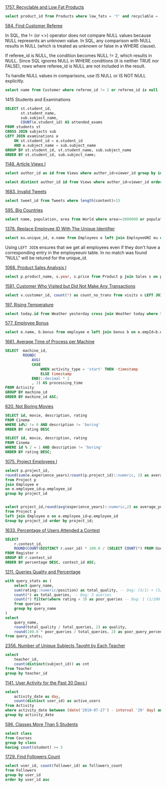 [1757. Recyclable and Low Fat Products](https://leetcode.com/problems/recyclable-and-low-fat-products/)

```sql
select product_id from Products where low_fats = 'Y' and recyclable = 'Y'
```

[584. Find Customer Referee](https://leetcode.com/problems/find-customer-referee/description/)

In SQL, the != (or <>) operator does not compare NULL values because NULL represents an unknown value. In SQL, any comparison with NULL results in NULL (which is treated as unknown or false in a WHERE clause).

If referee_id is NULL, the condition becomes NULL != 2, which results in NULL.
Since SQL ignores NULL in WHERE conditions (it is neither TRUE nor FALSE), rows where referee_id is NULL are not included in the result.

To handle NULL values in comparisons, use IS NULL or IS NOT NULL explicitly.

```sql
select name from Customer where referee_id != 2 or referee_id is null
```

1415 Students and Examinations

```sql
SELECT st.student_id,
       st.student_name,
       sub.subject_name,
       COUNT(e.student_id) AS attended_exams
FROM students st
CROSS JOIN subjects sub
LEFT JOIN examinations e
    ON st.student_id = e.student_id
    AND e.subject_name = sub.subject_name
GROUP BY st.student_id, st.student_name, sub.subject_name
ORDER BY st.student_id, sub.subject_name;
```

[1148. Article Views I](https://leetcode.com/problems/article-views-i/)

<!-- +---------------+---------+
| Column Name   | Type    |
+---------------+---------+
| article_id    | int     |
| author_id     | int     |
| viewer_id     | int     |
| view_date     | date    |
+---------------+---------+
There is no primary key (column with unique values) for this table, the table may have duplicate rows.
Each row of this table indicates that some viewer viewed an article (written by some author) on some date. 

Note that equal author_id and viewer_id indicate the same person.

Write a solution to find all the authors that viewed at least one of their own articles.

Return the result table sorted by id in ascending order.

The result format is in the following example.

Input: 
Views table:
+------------+-----------+-----------+------------+
| article_id | author_id | viewer_id | view_date  |
+------------+-----------+-----------+------------+
| 1          | 3         | 5         | 2019-08-01 |
| 1          | 3         | 6         | 2019-08-02 |
| 2          | 7         | 7         | 2019-08-01 |
| 2          | 7         | 6         | 2019-08-02 |
| 4          | 7         | 1         | 2019-07-22 |
| 3          | 4         | 4         | 2019-07-21 |
| 3          | 4         | 4         | 2019-07-21 |
+------------+-----------+-----------+------------+
Output: 
+------+
| id   |
+------+
| 4    |
| 7    |
+------+
-->

```sql
select author_id as id from Views where author_id=viewer_id group by id order by id

select distinct author_id id from Views where author_id=viewer_id order by author_id
```

[1683. Invalid Tweets](https://leetcode.com/problems/invalid-tweets/)

```sql
select tweet_id from Tweets where length(content)>15
```

[595. Big Countries](https://leetcode.com/problems/big-countries/)
```sql
select name, population, area from World where area>=3000000 or population>=25000000
```

[1378. Replace Employee ID With The Unique Identifier](https://leetcode.com/problems/replace-employee-id-with-the-unique-identifier/)
```sql
select eu.unique_id, e.name from Employees e left join EmployeeUNI eu on eu.id=e.id 
```
<!-- Table: Employees

+---------------+---------+
| Column Name   | Type    |
+---------------+---------+
| id            | int     |
| name          | varchar |
+---------------+---------+

Table: EmployeeUNI

+---------------+---------+
| Column Name   | Type    |
+---------------+---------+
| id            | int     |
| unique_id     | int     |
+---------------+---------+ 

Input: 
Employees table:
+----+----------+
| id | name     |
+----+----------+
| 1  | Alice    |
| 7  | Bob      |
| 11 | Meir     |
| 90 | Winston  |
| 3  | Jonathan |
+----+----------+
EmployeeUNI table:
+----+-----------+
| id | unique_id |
+----+-----------+
| 3  | 1         |
| 11 | 2         |
| 90 | 3         |
+----+-----------+
Output: 
+-----------+----------+
| unique_id | name     |
+-----------+----------+
| null      | Alice    |
| null      | Bob      |
| 2         | Meir     |
| 3         | Winston  |
| 1         | Jonathan |
+-----------+----------+ -->
Using <code>LEFT JOIN</code> ensures that we get all employees even if they don't have a corresponding entry in the employeeuni table. In no match was found "NULL" will be retured for the unique_id.

[1068. Product Sales Analysis I](https://leetcode.com/problems/product-sales-analysis-i/)

```sql
select p.product_name, s.year, s.price from Product p join Sales s on p.product_id=s.product_id order by s.year 
```

[1581. Customer Who Visited but Did Not Make Any Transactions](https://leetcode.com/problems/customer-who-visited-but-did-not-make-any-transactions/)
```sql
select v.customer_id, count(*) as count_no_trans from visits v LEFT JOIN transactions t on v.visit_id=t.visit_id where t.transaction_id is null group by v.customer_id
```

[197. Rising Temperature](https://leetcode.com/problems/rising-temperature/)
```sql
select today.id from Weather yesterday cross join Weather today where today.recorddate - yesterday.recorddate = 1 and today.temperature > yesterday.temperature 
```

[577. Employee Bonus](https://leetcode.com/problems/employee-bonus/)
```sql
select e.name, b.bonus from employee e left join bonus b on e.empId=b.empId where bonus < 1000 or bonus is null
```

[1661. Average Time of Process per Machine](https://leetcode.com/problems/average-time-of-process-per-machine/)
```sql
SELECT  machine_id,
        ROUND(
            AVG(
            CASE 
                WHEN activity_type = 'start' THEN -timestamp 
                ELSE timestamp
            END)::decimal * 2
            , 3) AS processing_time
FROM Activity
GROUP BY machine_id
ORDER BY machine_id ASC;
```

<!-- This query is more concise and might execute faster because it avoids a self-join and processes the data in a single pass.
It uses a CASE statement within an aggregate function (AVG) to compute the average processing time directly. 

Transforming start and end Timestamps in One Step:
    CASE WHEN activity_type = 'start' THEN -timestamp ELSE timestamp END
    This inverts start timestamps by making them negative while keeping end timestamps positive.

Summing Over Each machine_id and Averaging
    Since each (machine_id, process_id) pair has exactly one start and one end, summing them within AVG() results in:
    AVG(end−start)
    AVG(end−start)
    Multiplying by 2 compensates for the effect of averaging over two rows per process (one start and one end).

Using ROUND(..., 3) with Explicit Casting
    ::decimal * 2 ensures correct rounding behavior in PostgreSQL.

-->

[620. Not Boring Movies](https://leetcode.com/problems/not-boring-movies/description/)
```sql
SELECT id, movie, description, rating
FROM Cinema
WHERE id%2 != 0 AND description != 'boring'
ORDER BY rating DESC

SELECT id, movie, description, rating
FROM Cinema
WHERE id % 2 = 1 AND description != 'boring'
ORDER BY rating DESC;
```

[1075. Project Employees I](https://leetcode.com/problems/project-employees-i/description/)
```sql
select p.project_id,
round(sum(e.experience_years)/count(p.project_id)::numeric, 2) as average_years
from Project p
join Employee e
on e.employee_id=p.employee_id
group by project_id


select project_id,round(avg(experience_years)::numeric,2) as average_years
from Project p
left join Employee e on e.employee_id=p.employee_id
Group by project_id order by project_id;
```

[1633. Percentage of Users Attended a Contest](https://leetcode.com/problems/percentage-of-users-attended-a-contest/description/)
```sql
SELECT 
    r.contest_id, 
    ROUND(COUNT(DISTINCT r.user_id) * 100.0 / (SELECT COUNT(*) FROM Users), 2) AS percentage
FROM Register r
GROUP BY r.contest_id
ORDER BY percentage DESC, contest_id ASC;
```

[1211. Queries Quality and Percentage](https://leetcode.com/problems/queries-quality-and-percentage/description/)

```sql
with query_stats as (
    select query_name,
    sum(rating::numeric/position) as total_quality, -- Dog: (5/1) + (5/2) + (1/200) = 7.505
    count(*) as total_queries, -- Dog: 3 queries
    count(*) filter(where rating < 3) as poor_queries -- Dog: 1 (1/200 row)
    from queries
    group by query_name
)
select
    query_name,
    round(total_quality / total_queries, 2) as quality,
    round(100.0 * poor_queries / total_queries, 2) as poor_query_percentage
from query_stats;
```

[2356. Number of Unique Subjects Taught by Each Teacher](https://leetcode.com/problems/number-of-unique-subjects-taught-by-each-teacher/description/)
```sql
select
    teacher_id,
    count(distinct(subject_id)) as cnt
from Teacher
group by teacher_id
```

[1141. User Activity for the Past 30 Days I](https://leetcode.com/problems/user-activity-for-the-past-30-days-i/description/)

```sql
select
    activity_date as day,
    count(distinct user_id) as active_users
from Activity
where activity_date between (date('2019-07-27') - interval '29' day) and date('2019-07-27')
group by activity_date
```

[596. Classes More Than 5 Students](https://leetcode.com/problems/classes-more-than-5-students/description/)
```sql
select class
from Courses
group by class
having count(student) >= 5
```

[1729. Find Followers Count](https://leetcode.com/problems/find-followers-count/description/)
```sql
select user_id, count(follower_id) as followers_count
from Followers
group by user_id
order by user_id asc
```